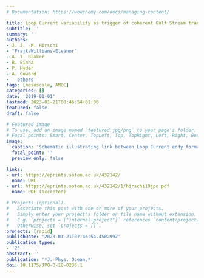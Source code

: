 ```yaml
---
# Documentation: https://wowchemy.com/docs/managing-content/

title: Loop Current variability as trigger of coherent Gulf Stream transport anomalies
subtitle: ''
summary: ''
authors:
- J. J. -M. Hirschi
- "FrajkaWilliams-Eleanor"
- A. T. Blaker
- B. Sinha
- P. Hyder
- A. Coward
- ' others'
tags: [mesoscale, AMOC]
categories: []
date: '2019-01-01'
lastmod: 2023-01-21T08:46:54+01:00
featured: false
draft: false

# Featured image
# To use, add an image named `featured.jpg/png` to your page's folder.
# Focal points: Smart, Center, TopLeft, Top, TopRight, Left, Right, BottomLeft, Bottom, BottomRight.
image:
  caption: 'Schematic illustrating link between Loop Current eddy formation and Gulf Stream transport.'
  focal_point: ''
  preview_only: false

links:
- url: https://eprints.soton.ac.uk/432142/
  name: URL
- url: https://eprints.soton.ac.uk/432142/1/hirschi19jpo.pdf
  name: PDF (accepted)

# Projects (optional).
#   Associate this post with one or more of your projects.
#   Simply enter your project's folder or file name without extension.
#   E.g. `projects = ["internal-project"]` references `content/project/deep-learning/index.md`.
#   Otherwise, set `projects = []`.
projects: [rapid]
publishDate: '2023-01-21T07:46:54.450299Z'
publication_types:
- '2'
abstract: ''
publication: '*J. Phys. Ocean.*'
doi: 10.1175/JPO-D-18-0236.1
---
```


